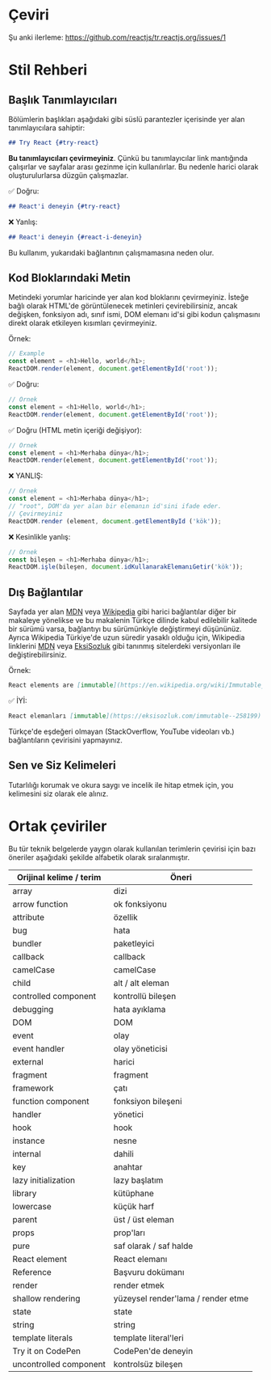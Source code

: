 # Çeviri

Şu anki ilerleme: https://github.com/reactjs/tr.reactjs.org/issues/1

# Stil Rehberi

## Başlık Tanımlayıcıları

Bölümlerin başlıkları aşağıdaki gibi süslü parantezler içerisinde yer alan tanımlayıcılara sahiptir:

```md
## Try React {#try-react}
```

**Bu tanımlayıcıları çevirmeyiniz**. Çünkü bu tanımlayıcılar link mantığında çalışırlar ve sayfalar arası gezinme için kullanılırlar. Bu nedenle harici olarak oluşturulurlarsa düzgün çalışmazlar. 

✅ Doğru:

```md
## React'i deneyin {#try-react}
```

❌ Yanlış:

```md
## React'i deneyin {#react-i-deneyin}
```

Bu kullanım, yukarıdaki bağlantının çalışmamasına neden olur.

## Kod Bloklarındaki Metin

Metindeki yorumlar haricinde yer alan kod bloklarını çevirmeyiniz. İsteğe bağlı olarak HTML'de görüntülenecek metinleri çevirebilirsiniz, ancak değişken, fonksiyon adı, sınıf ismi, DOM elemanı id'si gibi kodun çalışmasını direkt olarak etkileyen kısımları çevirmeyiniz. 

Örnek:
```js
// Example
const element = <h1>Hello, world</h1>;
ReactDOM.render(element, document.getElementById('root'));
```

✅ Doğru:

```js
// Örnek
const element = <h1>Hello, world</h1>;
ReactDOM.render(element, document.getElementById('root'));
```

✅ Doğru (HTML metin içeriği değişiyor):

```js
// Örnek
const element = <h1>Merhaba dünya</h1>;
ReactDOM.render(element, document.getElementById('root'));
```

❌ YANLIŞ:

```js
// Örnek
const element = <h1>Merhaba dünya</h1>;
// "root", DOM'da yer alan bir elemanın id'sini ifade eder.
// Çevirmeyiniz
ReactDOM.render (element, document.getElementById ('kök'));
```

❌ Kesinlikle yanlış:

```js
// Örnek
const bileşen = <h1>Merhaba dünya</h1>;
ReactDOM.işle(bileşen, document.idKullanarakElemanıGetir('kök'));
```

## Dış Bağlantılar

Sayfada yer alan [MDN] veya [Wikipedia] gibi harici bağlantılar diğer bir makaleye yönelikse ve bu makalenin Türkçe dilinde kabul edilebilir kalitede bir sürümü varsa, bağlantıyı bu sürümünkiyle değiştirmeyi düşününüz. Ayrıca Wikipedia Türkiye'de uzun süredir yasaklı olduğu için, Wikipedia linklerini [MDN] veya [EksiSozluk] gibi tanınmış sitelerdeki versiyonları ile değiştirebilirsiniz.

[MDN]: https://developer.mozilla.org/en-US/
[Wikipedia]: https://en.wikipedia.org/wiki/Main_Page
[EksiSozluk]: https://eksisozluk.com/

Örnek:

```md
React elements are [immutable](https://en.wikipedia.org/wiki/Immutable_object).
```

✅ İYİ:

```md
React elemanları [immutable](https://eksisozluk.com/immutable--258199)'dır.
```

Türkçe'de eşdeğeri olmayan (StackOverflow, YouTube videoları vb.) bağlantıların çevirisini yapmayınız.

## Sen ve Siz Kelimeleri

Tutarlılığı korumak ve okura saygı ve incelik ile hitap etmek için, you kelimesini siz olarak ele alınız.

# Ortak çeviriler

Bu tür teknik belgelerde yaygın olarak kullanılan terimlerin çevirisi için bazı öneriler aşağıdaki şekilde alfabetik olarak sıralanmıştır.

| Orijinal kelime / terim   | Öneri |
| ------------------------- | ---------- |
| array                     | dizi |
| arrow function            | ok fonksiyonu |
| attribute                 | özellik |
| bug                       | hata |
| bundler                   | paketleyici |
| callback                  | callback |
| camelCase                 | camelCase |
| child                     | alt / alt eleman |
| controlled component      | kontrollü bileşen |
| debugging                 | hata ayıklama |
| DOM                       | DOM |
| event                     | olay |
| event handler             | olay yöneticisi |
| external                  | harici |
| fragment                  | fragment |
| framework                 | çatı |
| function component        | fonksiyon bileşeni |
| handler                   | yönetici |
| hook                      | hook |
| instance                  | nesne |
| internal                  | dahili |
| key                       | anahtar |
| lazy initialization       | lazy başlatım |
| library                   | kütüphane |
| lowercase                 | küçük harf |
| parent                    | üst / üst eleman |
| props                     | prop'ları |
| pure                      | saf olarak / saf halde |
| React element             | React elemanı |
| Reference                 | Başvuru dokümanı |
| render                    | render etmek |
| shallow rendering         | yüzeysel render'lama / render etme |
| state                     | state |
| string                    | string |
| template literals         | template literal'leri |
| Try it on CodePen         | CodePen'de deneyin |
| uncontrolled component    | kontrolsüz bileşen |
